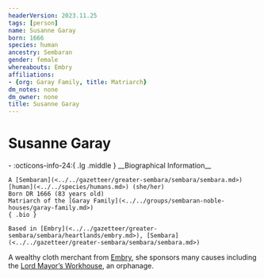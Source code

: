 ```yaml
---
headerVersion: 2023.11.25
tags: [person]
name: Susanne Garay
born: 1666
species: human
ancestry: Sembaran
gender: female
whereabouts: Embry
affiliations:
- {org: Garay Family, title: Matriarch}
dm_notes: none
dm_owner: none
title: Susanne Garay
---
```

# Susanne Garay
<div class="grid cards ext-narrow-margin ext-one-column" markdown>
- :octicons-info-24:{ .lg .middle } __Biographical Information__

    A [Sembaran](<../../gazetteer/greater-sembara/sembara/sembara.md>) [human](<../../species/humans.md>) (she/her)  
    Born DR 1666 (83 years old)  
    Matriarch of the [Garay Family](<../../groups/sembaran-noble-houses/garay-family.md>)  
    { .bio }

    Based in [Embry](<../../gazetteer/greater-sembara/sembara/heartlands/embry.md>), [Sembara](<../../gazetteer/greater-sembara/sembara/sembara.md>)
</div>


A wealthy cloth merchant from [Embry](<../../gazetteer/greater-sembara/sembara/heartlands/embry.md>), she sponsors many causes including the [Lord Mayor’s Workhouse](<../../gazetteer/greater-sembara/sembara/heartlands/lord-mayors-workhouse.md>), an orphanage. 

